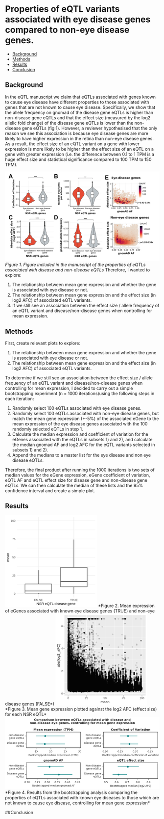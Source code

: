 # Properties of eQTL variants associated with eye disease genes compared to non-eye disease genes.
<!-- vim-markdown-toc GFM -->

* [Background](#background)
* [Methods](#methods)
* [Results](#results)
* [Conclusion](#conclusion)

<!-- vim-markdown-toc -->
## Background
In the eQTL manuscript we claim that eQTLs associated with genes known to cause eye disease have different properties to those associated with genes that are not known to cause eye disease. Specifically, we show that the allele frequency on gnomad of the disease gene eQTLs is higher than non-disease gene eQTLs and that the effect size (measured by the log2 allelic fold change) of the disease gene eQTLs is lower than the non-disease gene eQTLs (fig 1). 
However, a reviewer hypothesised that the only reason we see this association is because eye disease genes are more likely to have higher expression in the retina than non-eye disease genes. As a result, the effect size of an eQTL variant on a gene with lower expression is more likely to be higher than the effect size of an eQTL on a gene with greater expression (i.e. the difference between 0.1 to 1 TPM is a huge effect size and statistical significance compared to 100 TPM to 150 TPM).

![Fig1](images/figure4.png)
*Figure 1. Figure included in the manuscript of the properties of eQTLs associated with disease and non-disease eQTLs*
Therefore, I wanted to explore:

1. The relationship between mean gene expression and whether the gene is associated with eye disease or not. 
2. The relationship between mean gene expression and the effect size (in log2 AFC) of associated eQTL variants.
3. If we still see an association between the effect size / allele frequency of an eQTL variant and disease/non-disease genes when controlling for mean expression.

## Methods

First, create relevant plots to explore: 

1. The relationship between mean gene expression and whether the gene is associated with eye disease or not. 
2. The relationship between mean gene expression and the effect size (in log2 AFC) of associated eQTL variants.

To determine if we still see an association between the effect size / allele frequency of an eQTL variant and disease/non-disease genes when controlling for mean expression, I decided to carry out a simple bootstrapping experiment (n = 1000 iterations)using the following steps in each iteration:

1. Randomly select 100 eQTLs associated with eye disease genes.
2. Randomly select 100 eQTLs associated with non-eye disease genes, but match the mean gene expression (+-5%) of the associated eGene to the mean expression of the eye disease genes associated with the 100 randomly selected eQTLs in step 1.
3. Calculate the median expression and coefficient of variation for the eGenes associated with the eQTLs in subsets 1) and 2), and calculate the median gnomad AF and log2 AFC for the eQTL variants selected in subsets 1) and 2). 
4. Append the medians to a master list for the eye disease and non eye disease eQTLs.

Therefore, the final product after running the 1000 iterations is two sets of median values for the eGene expression, eGene coefficient of variation, eQTL AF and eQTL effect size for disease gene and non-disease gene eQTLs. We can then calculate the median of these lists and the 95% confidence interval and create a simple plot.

## Results

<img src='images/mean_expression_disease_and_non_disease_egenes.png' width=300>
*Figure 2. Mean expression of eGenes associated with known eye disease genes (TRUE) and non-eye disease genes (FALSE*)

<img src='images/mean_expression_vs_log2afc.png' width=300>
*Figure 3. Mean gene expression plotted against the log2 AFC (effect size) for each NSR eQTL*

<img src='images/bootstrapping_disease_eqtl_properties.png' width=1500>
*Figure 4. Results from the bootstrapping analysis comparing the properties of eQTLs associated with known eye diseases to those which are not known to cause eye disease, controlling for mean gene expression*

##Conclusion

